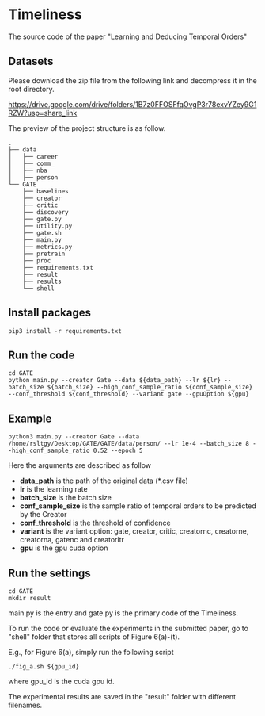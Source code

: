 # Timeliness
The source code of the paper "Learning and Deducing Temporal Orders"

## Datasets

Please download the zip file from the following link and decompress it in the root directory.

https://drive.google.com/drive/folders/1B7z0FFOSFfqOvgP3r78exvYZey9G1RZW?usp=share_link


The preview of the project structure is as follow.

```
.
├── data
│   ├── career
│   ├── comm_
│   ├── nba
│   ├── person
└── GATE
    ├── baselines
    ├── creator
    ├── critic
    ├── discovery
    ├── gate.py
    ├── utility.py
    ├── gate.sh
    ├── main.py
    ├── metrics.py
    ├── pretrain
    ├── proc
    ├── requirements.txt
    ├── result
    ├── results
    └── shell
```
## Install packages
```
pip3 install -r requirements.txt
```


## Run the code
```
cd GATE
python main.py --creator Gate --data ${data_path} --lr ${lr} --batch_size ${batch_size} --high_conf_sample_ratio ${conf_sample_size} --conf_threshold ${conf_threshold} --variant gate --gpuOption ${gpu}
```
## Example
```
python3 main.py --creator Gate --data /home/rsltgy/Desktop/GATE/GATE/data/person/ --lr 1e-4 --batch_size 8 --high_conf_sample_ratio 0.52 --epoch 5
```

Here the arguments are described as follow

- **data_path** is the path of the original data (*.csv file)
- **lr** is the learning rate
- **batch_size** is the batch size
- **conf_sample_size** is the sample ratio of temporal orders to be predicted by the Creator
- **conf_threshold** is the threshold of confidence
- **variant** is the variant option: gate, creator, critic, creatornc, creatorne, creatorna, gatenc and creatoritr
- **gpu** is the gpu cuda option


## Run the settings
```
cd GATE
mkdir result
```


main.py is the entry and gate.py is the primary code of the Timeliness.

To run the code or evaluate the experiments in the submitted paper, go to "shell" folder that stores all scripts of Figure 6(a)-(t). 

E.g., for Figure 6(a), simply run the following script
```
./fig_a.sh ${gpu_id}
```
where gpu_id is the cuda gpu id. 

The experimental results are saved in the "result" folder with different filenames.
